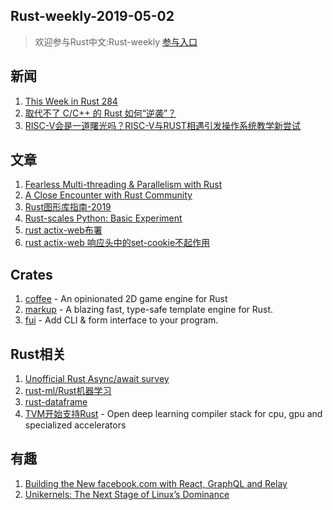 ## Rust-weekly-2019-05-02

>欢迎参与Rust中文:Rust-weekly [参与入口](https://github.com/rustlang-cn/weekly/blob/master/Rust-weekly-next.md)

## 新闻

1. [This Week in Rust 284](https://this-week-in-rust.org/blog/2019/04/30/this-week-in-rust-284/)
2. [取代不了 C/C++ 的 Rust 如何“逆袭”？](http://www.ijiandao.com/2b/baijia/248292.html)
3. [RISC-V会是一道曙光吗？RISC-V与RUST相遇引发操作系统教学新尝试
](http://www.elecfans.com/d/926253.html)


## 文章

1. [Fearless Multi-threading & Parallelism with Rust](https://averywagar.com/posts/2019/04/fearless-multi-threading-parallelism-with-rust/)
2. [A Close Encounter with Rust Community](https://medium.com/@Aimeedeer/a-close-touch-with-rust-community-4a8507b756d9)
3. [Rust图形库指南-2019](https://wiki.alopex.li/AGuideToRustGraphicsLibraries2019)
4. [Rust-scales Python: Basic Experiment](https://medium.com/@lorenzogotuned/rust-scales-python-function-d3b1d24351cd)
5. [rust actix-web布署](https://blog.csdn.net/m0_37696990/article/details/89681495)
6. [rust actix-web 响应头中的set-cookie不起作用
](https://blog.csdn.net/m0_37696990/article/details/89680584)

## Crates

1. [coffee](https://github.com/hecrj/coffee) - An opinionated 2D game engine for Rust 
2. [markup](https://github.com/utkarshkukreti/markup.rs) - A blazing fast, type-safe template engine for Rust.
3. [fui](https://github.com/xliiv/fui) - Add CLI & form interface to your program.


## Rust相关

1. [Unofficial Rust Async/await survey](https://framaforms.org/unofficial-rust-asyncawait-survey-1556655135)
2. [rust-ml/Rust机器学习](https://github.com/rust-ml)
3. [rust-dataframe](https://github.com/rust-dataframe)
4. [TVM开始支持Rust](https://github.com/dmlc/tvm) - Open deep learning compiler stack for cpu, gpu and specialized accelerators

## 有趣

1. [Building the New facebook.com with React, GraphQL and Relay](https://developers.facebook.com/videos/2019/building-the-new-facebookcom-with-react-graphql-and-relay/)
2. [Unikernels: The Next Stage of Linux’s Dominance](https://www.cs.bu.edu/~jappavoo/Resources/Papers/unikernel-hotos19.pdf)
